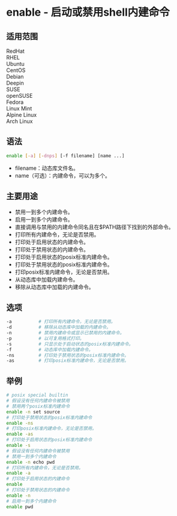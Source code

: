 # enable - 启动或禁用shell内建命令



## 适用范围

<!-- <div class="svg linux">Linux</div> -->
<div class="svg redhat">RedHat</div>
<div class="svg rhel">RHEL</div>
<div class="svg ubuntu">Ubuntu</div>
<div class="svg centos">CentOS</div>
<div class="svg debian">Debian</div>
<div class="svg deepin">Deepin</div>
<div class="svg suse">SUSE</div>
<div class="svg opensuse">openSUSE</div>
<div class="svg fedora">Fedora</div>
<div class="svg linuxmint">Linux Mint</div>
<!-- <div class="svg mxlinux">MX Linux</div> -->
<div class="svg alpinelinux">Alpine Linux</div>
<div class="svg archlinux">Arch Linux</div>

## 语法

``` bash
enable [-a] [-dnps] [-f filename] [name ...]
```

- filename：动态库文件名。
- name（可选）：内建命令，可以为多个。

## 主要用途

- 禁用一到多个内建命令。
- 启用一到多个内建命令。
- 直接调用与禁用的内建命令同名且在$PATH路径下找到的外部命令。
- 打印所有内建命令，无论是否禁用。
- 打印处于启用状态的内建命令。
- 打印处于禁用状态的内建命令。
- 打印处于启用状态的posix标准内建命令。
- 打印处于禁用状态的posix标准内建命令。
- 打印posix标准内建命令，无论是否禁用。
- 从动态库中加载内建命令。
- 移除从动态库中加载的内建命令。

## 选项

``` bash
-a          # 打印所有内建命令，无论是否禁用。
-d          # 移除从动态库中加载的内建命令。
-n          # 禁用内建命令或显示已禁用的内建命令。
-p          # 以可复用格式打印。
-s          # 只显示处于启动状态的posix标准内建命令。
-f          # 动态库中加载内建命令。
-ns         # 打印处于禁用状态的posix标准内建命令。
-as         # 打印posix标准内建命令，无论是否禁用。
```
## 举例

``` bash
# posix special builtin
# 假设没有任何内建命令被禁用
# 禁用两个posix标准内建命令
enable -n set source
# 打印处于禁用状态的posix标准内建命令
enable -ns
# 打印posix标准内建命令，无论是否禁用。
enable -as
# 打印处于启用状态的posix标准内建命令
enable -s
# 假设没有任何内建命令被禁用
# 禁用一到多个内建命令
enable -n echo pwd
# 打印所有内建命令，无论是否禁用。
enable -a
# 打印处于启用状态的内建命令
enable
# 打印处于禁用状态的内建命令
enable -n
# 启用一到多个内建命令
enable pwd
```

